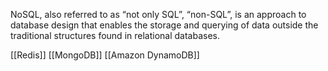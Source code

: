
NoSQL, also referred to as “not only SQL”, “non-SQL”, is an approach to database design that enables the storage and querying of data outside the traditional structures found in relational databases.

[[Redis]]
[[MongoDB]]
[[Amazon DynamoDB]]